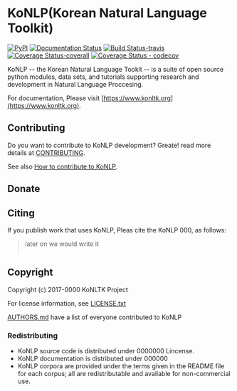 # KoNLP(Korean Natural Language Toolkit)
[![PyPI](https://img.shields.io/pypi/v/konlp.svg)](https://pypi.python.org/pypi/konlp) [![Documentation Status](https://readthedocs.org/projects/hyunyoun2-konlp-test/badge/?version=latest)](http://hyunyoun2-konlp-test.readthedocs.io/en/latest/?badge=latest) [![Build Status-travis](https://travis-ci.org/hyunyoung2/Hyunyoun2_konlp_test.svg?branch=master)](https://travis-ci.org/hyunyoung2/Hyunyoun2_konlp_test) [![Coverage Status-coverall](https://coveralls.io/repos/github/hyunyoung2/Hyunyoun2_konlp_test/badge.svg?branch=master)](https://coveralls.io/github/hyunyoung2/Hyunyoun2_konlp_test?branch=master) [![Coverage Status - codecov](https://codecov.io/gh/hyunyoung2/Hyunyoun2_konlp_test/branch/master/graph/badge.svg)](https://codecov.io/gh/hyunyoung2/Hyunyoun2_konlp_test)

KoNLP -- the Korean Natural Language Tookit -- is a suite of open source python 
modules, data sets, and tutorials supporting research and development in Natural
Language Proccesing. 

For documentation, Please visit [https://www.konltk.org](https://www.konltk.org).


## Contributing 

Do you want to contribute to KoNLP development? Greate! read more details
at [CONTRIBUTING]().


See also [How to contribute to KoNLP]().

## Donate 


## Citing 

If you publish work that uses KoNLP, Pleas cite the KoNLP 000, as follows:

  > later on we would write it
  > ~~~~~


## Copyright

Copyright (c) 2017-0000 KoNLTK Project 

For license information, see [LICENSE.txt](LICENSE.txt)

[AUTHORS.md](AUTHORS.md) have a list of everyone contributed to KoNLP


### Redistributing 

 - KoNLP source code is distributed under 0000000 Lincense.
 - KoNLP documentation is distributed under 000000
 - KoNLP corpora are provided under the terms given in the README file for each
   corpus; all are redistributable and available for non-commercial use. 
